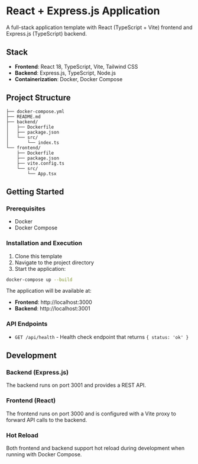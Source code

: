 # React + Express.js Application

A full-stack application template with React (TypeScript + Vite) frontend and Express.js (TypeScript) backend.

## Stack

- **Frontend**: React 18, TypeScript, Vite, Tailwind CSS
- **Backend**: Express.js, TypeScript, Node.js
- **Containerization**: Docker, Docker Compose

## Project Structure

```
├── docker-compose.yml
├── README.md
├── backend/
│   ├── Dockerfile
│   ├── package.json
│   └── src/
│       └── index.ts
└── frontend/
    ├── Dockerfile
    ├── package.json
    ├── vite.config.ts
    └── src/
        └── App.tsx
```

## Getting Started

### Prerequisites

- Docker
- Docker Compose

### Installation and Execution

1. Clone this template
2. Navigate to the project directory
3. Start the application:

```bash
docker-compose up --build
```

The application will be available at:
- **Frontend**: http://localhost:3000
- **Backend**: http://localhost:3001

### API Endpoints

- `GET /api/health` - Health check endpoint that returns `{ status: 'ok' }`

## Development

### Backend (Express.js)

The backend runs on port 3001 and provides a REST API.

### Frontend (React)

The frontend runs on port 3000 and is configured with a Vite proxy to forward API calls to the backend.

### Hot Reload

Both frontend and backend support hot reload during development when running with Docker Compose.